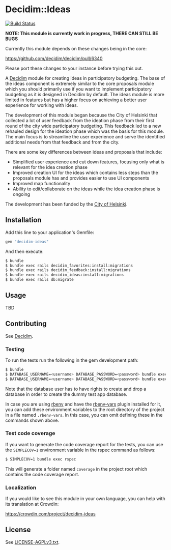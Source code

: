 # Decidim::Ideas

[![Build Status](https://github.com/mainio/decidim-module-ideas/actions/workflows/ci_ideas.yml/badge.svg)](https://github.com/mainio/decidim-module-ideas/actions)

**NOTE: This module is currently work in progress, THERE CAN STILL BE BUGS**

Currently this module depends on these changes being in the core:

https://github.com/decidim/decidim/pull/6340

Please port these changes to your instance before trying this out.

A [Decidim](https://github.com/decidim/decidim) module for creating ideas in
participatory budgeting. The base of the ideas component is extremely similar to
the core proposals module which you should primarily use if you want to
implement participatory budgeting as it is designed in Decidim by default.
The ideas module is more limited in features but has a higher focus on achieving
a better user experience for working with ideas.

The development of this module began because the City of Helsinki that collected
a lot of user feedback from the ideation phase from their first round of the
city wide participatory budgeting. This feedback led to a new rehauled design
for the ideation phase which was the basis for this module. The main focus is to
streamline the user experience and serve the identified additional needs from
that feedback and from the city.

There are some key differences between ideas and proposals that include:

- Simplified user experience and cut down features, focusing only what is
  relevant for the idea creation phase
- Improved creation UI for the ideas which contains less steps than the
  proposals module has and provides easier to use UI components
- Improved map functionality
- Ability to edit/collaborate on the ideas while the idea creation phase is
  ongoing

The development has been funded by the
[City of Helsinki](https://www.hel.fi/).

## Installation

Add this line to your application's Gemfile:

```ruby
gem "decidim-ideas"
```

And then execute:

```bash
$ bundle
$ bundle exec rails decidim_favorites:install:migrations
$ bundle exec rails decidim_feedback:install:migrations
$ bundle exec rails decidim_ideas:install:migrations
$ bundle exec rails db:migrate
```

## Usage

TBD

## Contributing

See [Decidim](https://github.com/decidim/decidim).

### Testing

To run the tests run the following in the gem development path:

```bash
$ bundle
$ DATABASE_USERNAME=<username> DATABASE_PASSWORD=<password> bundle exec rake test_app
$ DATABASE_USERNAME=<username> DATABASE_PASSWORD=<password> bundle exec rspec
```

Note that the database user has to have rights to create and drop a database in
order to create the dummy test app database.

In case you are using [rbenv](https://github.com/rbenv/rbenv) and have the
[rbenv-vars](https://github.com/rbenv/rbenv-vars) plugin installed for it, you
can add these environment variables to the root directory of the project in a
file named `.rbenv-vars`. In this case, you can omit defining these in the
commands shown above.

### Test code coverage

If you want to generate the code coverage report for the tests, you can use
the `SIMPLECOV=1` environment variable in the rspec command as follows:

```bash
$ SIMPLECOV=1 bundle exec rspec
```

This will generate a folder named `coverage` in the project root which contains
the code coverage report.

### Localization

If you would like to see this module in your own language, you can help with its
translation at Crowdin:

https://crowdin.com/project/decidim-ideas

## License

See [LICENSE-AGPLv3.txt](LICENSE-AGPLv3.txt).
